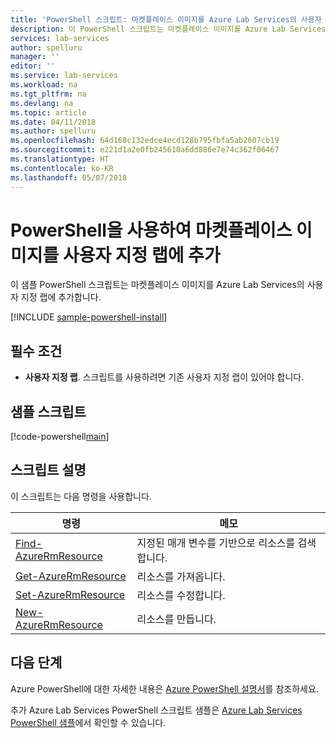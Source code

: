 ```yaml
---
title: 'PowerShell 스크립트: 마켓플레이스 이미지를 Azure Lab Services의 사용자 지정 랩에 추가 | Microsoft Docs'
description: 이 PowerShell 스크립트는 마켓플레이스 이미지를 Azure Lab Services의 사용자 지정 랩에 추가합니다.
services: lab-services
author: spelluru
manager: ''
editor: ''
ms.service: lab-services
ms.workload: na
ms.tgt_pltfrm: na
ms.devlang: na
ms.topic: article
ms.date: 04/11/2018
ms.author: spelluru
ms.openlocfilehash: 64d168c132edce4ecd128b795fbfa5ab2607cb19
ms.sourcegitcommit: e221d1a2e0fb245610a6dd886e7e74c362f06467
ms.translationtype: HT
ms.contentlocale: ko-KR
ms.lasthandoff: 05/07/2018
---
```

# <a name="use-powershell-to-add-a-marketplace-image-to-a-custom-lab"></a>PowerShell을 사용하여 마켓플레이스 이미지를 사용자 지정 랩에 추가

이 샘플 PowerShell 스크립트는 마켓플레이스 이미지를 Azure Lab Services의 사용자 지정 랩에 추가합니다.

[!INCLUDE [sample-powershell-install](../../../includes/sample-powershell-install-no-ssh.md)]

## <a name="prerequisites"></a>필수 조건
* **사용자 지정 랩**. 스크립트를 사용하려면 기존 사용자 지정 랩이 있어야 합니다. 

## <a name="sample-script"></a>샘플 스크립트

[!code-powershell[main](../../../powershell_scripts/devtest-lab/add-marketplace-images-to-lab/add-marketplace-images-to-lab.ps1 "Add marketplace images to a custom lab")]

## <a name="script-explanation"></a>스크립트 설명

이 스크립트는 다음 명령을 사용합니다. 

| 명령 | 메모 |
|---|---|
| [Find-AzureRmResource](/module/azurerm.resources/find-azurermresource) | 지정된 매개 변수를 기반으로 리소스를 검색합니다. |
| [Get-AzureRmResource](/powershell/module/azurerm.resources/get-azurermresource) | 리소스를 가져옵니다. |
| [Set-AzureRmResource](/powershell/module/azurerm.resources/set-azurermresource) | 리소스를 수정합니다. |
| [New-AzureRmResource](/powershell/module/azurerm.resources/new-azurermresource) | 리소스를 만듭니다. |

## <a name="next-steps"></a>다음 단계

Azure PowerShell에 대한 자세한 내용은 [Azure PowerShell 설명서](https://docs.microsoft.com/powershell/)를 참조하세요.

추가 Azure Lab Services PowerShell 스크립트 샘플은 [Azure Lab Services PowerShell 샘플](../samples-powershell.md)에서 확인할 수 있습니다.